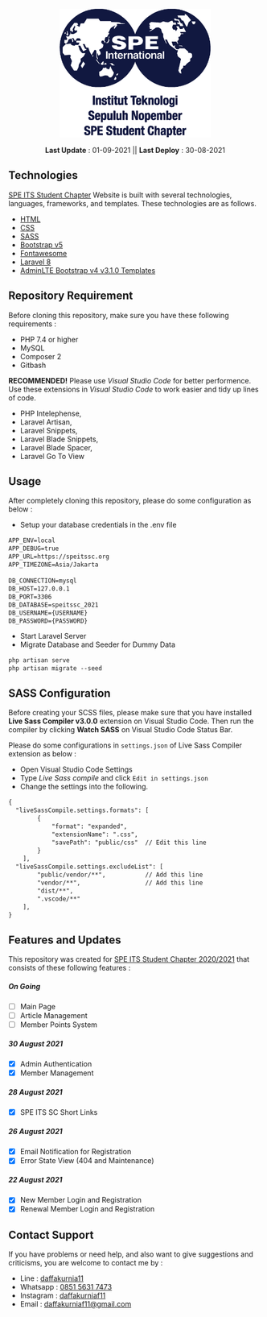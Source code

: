 <p align="center"><a href="https://speitssc.org/" target="_blank"><img src="./public/img/logo.png" width="300"></a></p>
<p align="center">
<strong>Last Update</strong> : 01-09-2021 ||
<strong>Last Deploy</strong> : 30-08-2021
</p>

## Technologies

<a href="https://speitssc.org/" target="_blank">SPE ITS Student Chapter</a> Website is built with several technologies, languages, frameworks, and templates. These technologies are as follows.

-   <a href="https://www.w3schools.com/html/default.asp">HTML</a>
-   <a href="https://www.w3schools.com/css/default.asp">CSS</a>
-   <a href="https://sass-lang.com/">SASS</a>
-   <a href="https://getbootstrap.com/docs/5.0/getting-started/introduction/">Bootstrap v5</a>
-   <a href="https://fontawesome.com/">Fontawesome</a>
-   <a href="https://laravel.com/docs/8.x">Laravel 8</a>
-   <a href="https://adminlte.io/">AdminLTE Bootstrap v4 v3.1.0 Templates</a>

## Repository Requirement

Before cloning this repository, make sure you have these following requirements :

-   PHP 7.4 or higher
-   MySQL
-   Composer 2
-   Gitbash

<strong>RECOMMENDED!</strong> Please use <em>Visual Studio Code</em> for better performence.
Use these extensions in <em>Visual Studio Code</em> to work easier and tidy up lines of code.

-   PHP Intelephense,
-   Laravel Artisan,
-   Laravel Snippets,
-   Laravel Blade Snippets,
-   Laravel Blade Spacer,
-   Laravel Go To View

## Usage

After completely cloning this repository, please do some configuration as below :

-   Setup your database credentials in the .env file

```
APP_ENV=local
APP_DEBUG=true
APP_URL=https://speitssc.org
APP_TIMEZONE=Asia/Jakarta

DB_CONNECTION=mysql
DB_HOST=127.0.0.1
DB_PORT=3306
DB_DATABASE=speitssc_2021
DB_USERNAME={USERNAME}
DB_PASSWORD={PASSWORD}
```

-   Start Laravel Server
-   Migrate Database and Seeder for Dummy Data

```
php artisan serve
php artisan migrate --seed
```

## SASS Configuration

Before creating your SCSS files, please make sure that you have installed <strong>Live Sass Compiler v3.0.0</strong> extension on Visual Studio Code. Then run the compiler by clicking <strong>Watch SASS</strong> on Visual Studio Code Status Bar.

Please do some configurations in `settings.json` of Live Sass Compiler extension as below :

-   Open Visual Studio Code Settings
-   Type <em>Live Sass compile</em> and click `Edit in settings.json`
-   Change the settings into the following.

```
{
  "liveSassCompile.settings.formats": [
        {
            "format": "expanded",
            "extensionName": ".css",
            "savePath": "public/css"  // Edit this line
        }
    ],
  "liveSassCompile.settings.excludeList": [
        "public/vendor/**",           // Add this line
        "vendor/**",                  // Add this line
        "dist/**",
        ".vscode/**"
    ],
}
```

## Features and Updates

This repository was created for <a href="https://speitssc.org/" target="_blank">SPE ITS Student Chapter 2020/2021</a> that consists of these following features :

##### On Going

-   [ ] Main Page
-   [ ] Article Management
-   [ ] Member Points System

##### 30 August 2021

-   [x] Admin Authentication
-   [x] Member Management

##### 28 August 2021

-   [x] SPE ITS SC Short Links

##### 26 August 2021

-   [x] Email Notification for Registration
-   [x] Error State View (404 and Maintenance)

##### 22 August 2021

-   [x] New Member Login and Registration
-   [x] Renewal Member Login and Registration

## Contact Support

If you have problems or need help, and also want to give suggestions and criticisms, you are welcome to contact me by :

-   Line : <a href="http://line.me/ti/p/~daffakurnia11">daffakurnia11</a>
-   Whatsapp : <a href="https://wa.me/6285156317473">0851 5631 7473</a>
-   Instagram : <a href="https://www.instagram.com/daffakurniaf11/">daffakurniaf11</a>
-   Email : <a href="mailto:daffakurniaf11@gmail.com">daffakurniaf11@gmail.com</a>

```

```
